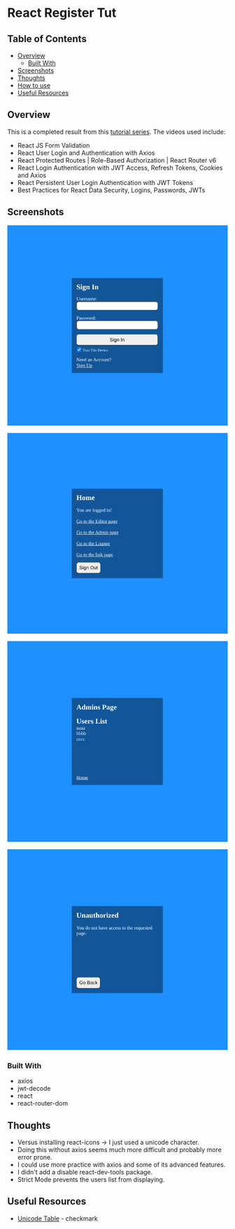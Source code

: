 # React Register Tut

## Table of Contents

- [Overview](#overview)
  - [Built With](#built-with)
- [Screenshots](#screenshots)
- [Thoughts](#thoughts)
- [How to use](#how-to-use)
- [Useful Resources](#useful-resources)

## Overview

This is a completed result from this [tutorial series](https://www.youtube.com/playlist?list=PL0Zuz27SZ-6PRCpm9clX0WiBEMB70FWwd).
The videos used include: 
- React JS Form Validation
- React User Login and Authentication with Axios
- React Protected Routes | Role-Based Authorization | React Router v6
- React Login Authentication with JWT Access, Refresh Tokens, Cookies and Axios
- React Persistent User Login Authentication with JWT Tokens
- Best Practices for React Data Security, Logins, Passwords, JWTs

## Screenshots

![](login.png)

![](logged-in-page.png)

![](admin-page.png)

![](editor-page.png "need editor access")


### Built With

- axios
- jwt-decode
- react
- react-router-dom

## Thoughts 

- Versus installing react-icons -> I just used a unicode character.  
- Doing this without axios seems much more difficult and probably more error prone.  
- I could use more practice with axios and some of its advanced features.
- I didn't add a disable react-dev-tools package.  
- Strict Mode prevents the users list from displaying.  

## Useful Resources

- [Unicode Table](https://unicode-table.com/en/2713/) - checkmark
